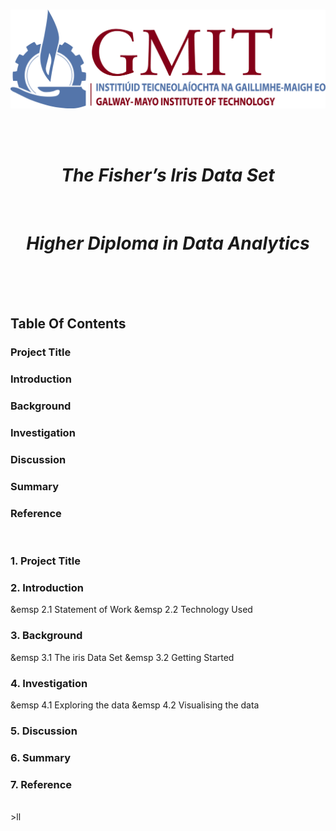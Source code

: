<br/>

<p align="center">
  <img src="./JPEGs/GMIT_logo.jpg" width="550" />
</p>  <Source: https://image.ibb.co/gw4Gen/Index_GMIT.png>


<br/>
<br/>

<h1 align="center"><em><strong>The Fisher’s Iris Data Set  </h1></em></strong><br/>
<h1 align="center"><em><strong>Higher Diploma in Data Analytics  </h1></em></strong><br/>

<br/>
<br/>


## Table Of Contents 
### Project Title
### Introduction
### Background 
### Investigation
### Discussion
### Summary
### Reference

<br/>


### 1. Project Title 

### 2. Introduction 
&emsp 2.1 Statement of Work 
&emsp 2.2 Technology Used 
### 3. Background 
&emsp 3.1 The iris Data Set 
&emsp 3.2 Getting Started  
### 4. Investigation
&emsp 4.1 Exploring the data
&emsp 4.2 Visualising the data
### 5. Discussion <br>
### 6. Summary <br>
### 7. Reference <br>


<br>
>ll



































